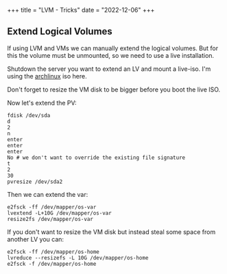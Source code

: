 +++
title =  "LVM - Tricks"
date = "2022-12-06"
+++

## Extend Logical Volumes

If using LVM and VMs we can manually extend the logical volumes. But for this the volume must be unmounted, so we need to use a live installation.

Shutdown the server you want to extend an LV and mount a live-iso. I'm using the [archlinux](https://archlinux.org/download) iso here.

Don't forget to resize the VM disk to be bigger before you boot the live ISO.

Now let's extend the PV:

```console
fdisk /dev/sda
d
2
n
enter
enter
enter
No # we don't want to override the existing file signature
t
2
30
pvresize /dev/sda2
```

Then we can extend the var:

```console
e2fsck -ff /dev/mapper/os-var
lvextend -L+10G /dev/mapper/os-var
resize2fs /dev/mapper/os-var
```

If you don't want to resize the VM disk but instead steal some space from another LV you can:

```console
e2fsck -ff /dev/mapper/os-home
lvreduce --resizefs -L 10G /dev/mapper/os-home
e2fsck -f /dev/mapper/os-home
```
